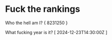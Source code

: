 # Fuck the rankings

Who the hell am I?
{ 8231250 }

What fucking year is it?
[ 2024-12-23T14:30:00Z ]
